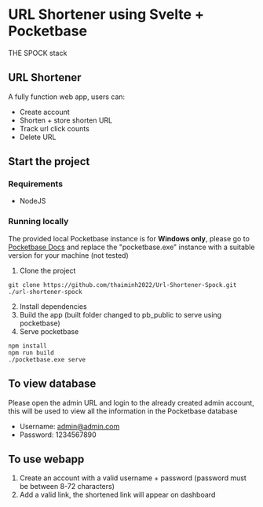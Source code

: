 # URL Shortener using Svelte + Pocketbase
THE SPOCK stack

## URL Shortener

A fully function web app, users can:
- Create account
- Shorten + store shorten URL
- Track url click counts
- Delete URL

## Start the project
### Requirements
- NodeJS

### Running locally
The provided local Pocketbase instance is for **Windows only**, please go to [Pocketbase Docs](https://pocketbase.io/docs) and replace the "pocketbase.exe" instance with a suitable version for your machine (not tested)

1. Clone the project
```
git clone https://github.com/thaiminh2022/Url-Shortener-Spock.git ./url-shortener-spock
```
2. Install dependencies
3. Build the app (built folder changed to pb_public to serve using pocketbase)
4. Serve pocketbase
```
npm install 
npm run build
./pocketbase.exe serve
```

## To view database
Please open the admin URL and login to the already created admin account, this will be used to view all the information in the Pocketbase database
- Username: admin@admin.com
- Password: 1234567890

## To use webapp
1. Create an account with a valid username + password (password must be between 8-72 characters)
2. Add a valid link, the shortened link will appear on dashboard
